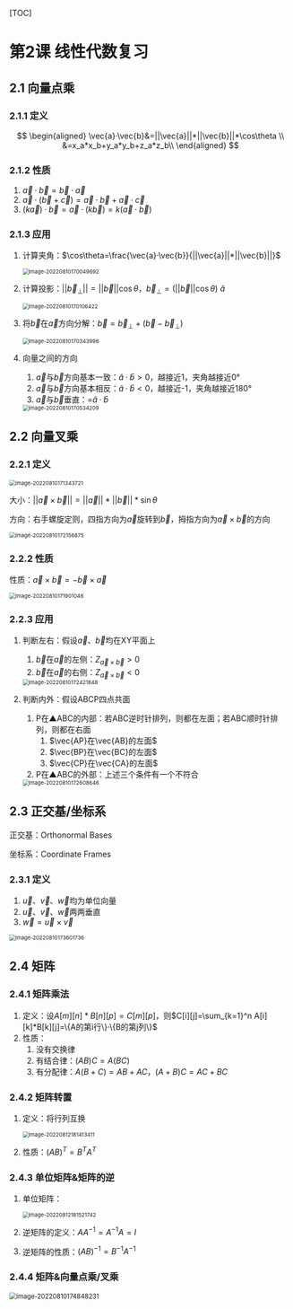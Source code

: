 [TOC]

# 第2课	线性代数复习

## 2.1	向量点乘

### 2.1.1	定义

$$
\begin{aligned}
\vec{a}·\vec{b}&=||\vec{a}||*||\vec{b}||*\cos\theta \\
			   &=x_a*x_b+y_a*y_b+z_a*z_b\\
\end{aligned}
$$

### 2.1.2	性质

1.   $\vec{a}·\vec{b}=\vec{b}·\vec{a}$
2.   $\vec{a}·(\vec{b}+\vec{c})=\vec{a}·\vec{b}+\vec{a}·\vec{c}$
3.   $(k\vec{a})·\vec{b}=\vec{a}·(k\vec{b})=k(\vec{a}·\vec{b})$

### 2.1.3	应用

1. 计算夹角：$\cos\theta=\frac{\vec{a}·\vec{b}}{||\vec{a}||*||\vec{b}||}$

   <img src="AssetMarkdown/image-20220810170049692.png" alt="image-20220810170049692" style="zoom: 67%;" />

2. 计算投影：$||\vec{b}_⊥||=||\vec{b}||\cos\theta$，$\vec{b}_⊥=(||\vec{b}||\cos\theta)\ \hat a$

   <img src="AssetMarkdown/image-20220810170106422.png" alt="image-20220810170106422" style="zoom: 67%;" />

3. 将$\vec{b}$在$\vec{a}$方向分解：$\vec{b}=\vec{b}_⊥+(\vec{b}-\vec{b}_⊥)$

   <img src="AssetMarkdown/image-20220810170343996.png" alt="image-20220810170343996" style="zoom: 67%;" />

4. 向量之间的方向

   1.   $\vec{a}$与$\vec{b}$方向基本一致：$\hat{a}·\hat{b} > 0$，越接近1，夹角越接近0°
   2.   $\vec{a}$与$\vec{b}$方向基本相反：$\hat{a}·\hat{b} < 0$，越接近-1，夹角越接近180°
   3.   $\vec{a}$与$\vec{b}$垂直：=$\hat{a}·\hat{b}$

   <img src="AssetMarkdown/image-20220810170534209.png" alt="image-20220810170534209" style="zoom: 67%;" />

## 2.2	向量叉乘

### 2.2.1	定义

<img src="AssetMarkdown/image-20220810171343721.png" alt="image-20220810171343721" style="zoom: 67%;" />

大小：$||\vec{a}×\vec{b}||=||\vec{a}||*||\vec{b}||*\sin\theta$

方向：右手螺旋定则，四指方向为$\vec{a}$旋转到$\vec{b}$，拇指方向为$\vec{a}×\vec{b}$的方向

<img src="AssetMarkdown/image-20220810172156875.png" alt="image-20220810172156875" style="zoom: 67%;" />

### 2.2.2	性质

性质：$\vec{a}×\vec{b}=-\vec{b}×\vec{a}$

<img src="AssetMarkdown/image-20220810171901046.png" alt="image-20220810171901046" style="zoom: 67%;" />

### 2.2.3	应用

1. 判断左右：假设$\vec{a}、\vec{b}$均在XY平面上

   1.   $\vec{b}$在$\vec{a}$的左侧：$Z_{\vec{a}×\vec{b}}>0$
   2.   $\vec{b}$在$\vec{a}$的右侧：$Z_{\vec{a}×\vec{b}}<0$

   <img src="AssetMarkdown/image-20220810172421848.png" alt="image-20220810172421848" style="zoom: 67%;" />

2. 判断内外：假设ABCP四点共面

   1.   P在▲ABC的内部：若ABC逆时针排列，则都在左面；若ABC顺时针排列，则都在右面
        1.   $\vec{AP}在\vec{AB}的左面$
        2.   $\vec{BP}在\vec{BC}的左面$
        3.   $\vec{CP}在\vec{CA}的左面$
   2.   P在▲ABC的外部：上述三个条件有一个不符合

   <img src="AssetMarkdown/image-20220810172608646.png" alt="image-20220810172608646" style="zoom: 67%;" />

## 2.3	正交基/坐标系 

正交基：Orthonormal Bases 

坐标系：Coordinate Frames

### 2.3.1	定义

1.   $\vec{u}、\vec{v}、\vec{w}$均为单位向量
2.   $\vec{u}、\vec{v}、\vec{w}$两两垂直
3.   $\vec{w}=\vec{u}×\vec{v}$

<img src="AssetMarkdown/image-20220810173601736.png" alt="image-20220810173601736" style="zoom: 67%;" />

## 2.4	矩阵

### 2.4.1	矩阵乘法

1.   定义：设$A[m][n]*B[n][p]=C[m][p]$，则$C[i][j]=\sum_{k=1}^n A[i][k]*B[k][j]=\{A的第i行\}·\{B的第j列\}$
2.   性质：
     1.   没有交换律
     2.   有结合律：$(AB)C=A(BC)$
     3.   有分配律：$A(B+C)=AB+AC$，$(A+B)C=AC+BC$

### 2.4.2	矩阵转置

1. 定义：将行列互换

   <img src="AssetMarkdown/image-20220812181413411.png" alt="image-20220812181413411" style="zoom: 67%;" />

2. 性质：$(AB)^T=B^TA^T$

### 2.4.3	单位矩阵&矩阵的逆

1. 单位矩阵：

   <img src="AssetMarkdown/image-20220812181521742.png" alt="image-20220812181521742" style="zoom:67%;" />

2. 逆矩阵的定义：$AA^{-1}=A^{-1}A=I$

3. 逆矩阵的性质：$(AB)^{-1}=B^{-1}A^{-1}$

### 2.4.4	矩阵&向量点乘/叉乘

<img src="AssetMarkdown/image-20220810174848231.png" alt="image-20220810174848231" style="zoom:80%;" />